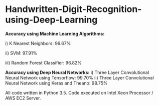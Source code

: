 # Handwritten-Digit-Recognition-using-Deep-Learning

**Accuracy using Machine Learning Algorithms:**

i)	 K Nearest Neighbors: 96.67%

ii)	 SVM:	97.91%

iii) Random Forest Classifier:	96.82%

**Accuracy using Deep Neural Networks:**
i)	Three Layer Convolutional Neural Network using Tensorflow:	99.70%
ii)	Three Layer Convolutional Neural Network using Keras and Theano: 98.75%

All code written in Python 3.5. Code executed on Intel Xeon Processor / AWS EC2 Server.
